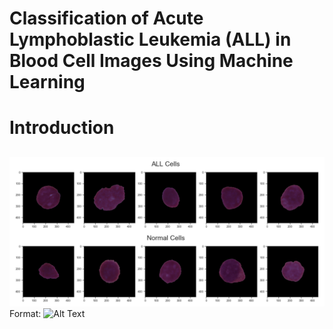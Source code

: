 # Classification of Acute Lymphoblastic Leukemia (ALL) in Blood Cell Images Using Machine Learning
# **Introduction**
##
![ALL cells vs. Normal cells](/Figures/ALLvsHem_color.png)
Format: ![Alt Text](url)
